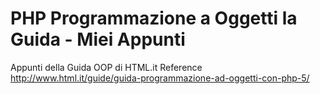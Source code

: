 # PHP Programmazione a Oggetti la Guida - Miei Appunti

Appunti della Guida OOP di HTML.it
Reference http://www.html.it/guide/guida-programmazione-ad-oggetti-con-php-5/